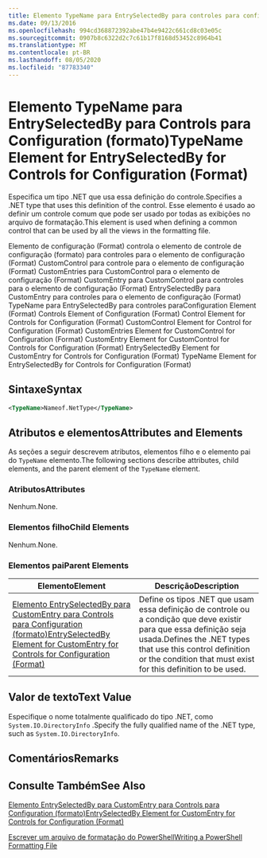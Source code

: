 ```yaml
---
title: Elemento TypeName para EntrySelectedBy para controles para configuração (Format) | Microsoft Docs
ms.date: 09/13/2016
ms.openlocfilehash: 994cd368872392abe47b4e9422c661cd8c03e05c
ms.sourcegitcommit: 0907b8c6322d2c7c61b17f8168d53452c8964b41
ms.translationtype: MT
ms.contentlocale: pt-BR
ms.lasthandoff: 08/05/2020
ms.locfileid: "87783340"
---
```

# <a name="typename-element-for-entryselectedby-for-controls-for-configuration-format"></a><span data-ttu-id="9bbe0-102">Elemento TypeName para EntrySelectedBy para Controls para Configuration (formato)</span><span class="sxs-lookup"><span data-stu-id="9bbe0-102">TypeName Element for EntrySelectedBy for Controls for Configuration (Format)</span></span>

<span data-ttu-id="9bbe0-103">Especifica um tipo .NET que usa essa definição do controle.</span><span class="sxs-lookup"><span data-stu-id="9bbe0-103">Specifies a .NET type that uses this definition of the control.</span></span> <span data-ttu-id="9bbe0-104">Esse elemento é usado ao definir um controle comum que pode ser usado por todas as exibições no arquivo de formatação.</span><span class="sxs-lookup"><span data-stu-id="9bbe0-104">This element is used when defining a common control that can be used by all the views in the formatting file.</span></span>

<span data-ttu-id="9bbe0-105">Elemento de configuração (Format) controla o elemento de controle de configuração (formato) para controles para o elemento de configuração (Format) CustomControl para controle para o elemento de configuração (Format) CustomEntries para CustomControl para o elemento de configuração (Format) CustomEntry para CustomControl para controles para o elemento de configuração (Format) EntrySelectedBy para CustomEntry para controles para o elemento de configuração (Format) TypeName para EntrySelectedBy para controles para</span><span class="sxs-lookup"><span data-stu-id="9bbe0-105">Configuration Element (Format) Controls Element of Configuration (Format) Control Element for Controls for Configuration (Format) CustomControl Element for Control for Configuration (Format) CustomEntries Element for CustomControl for Configuration (Format) CustomEntry Element for CustomControl for Controls for Configuration (Format) EntrySelectedBy Element for CustomEntry for Controls for Configuration (Format) TypeName Element for EntrySelectedBy for Controls for Configuration (Format)</span></span>

## <a name="syntax"></a><span data-ttu-id="9bbe0-106">Sintaxe</span><span class="sxs-lookup"><span data-stu-id="9bbe0-106">Syntax</span></span>

```xml
<TypeName>Nameof.NetType</TypeName>

```

## <a name="attributes-and-elements"></a><span data-ttu-id="9bbe0-107">Atributos e elementos</span><span class="sxs-lookup"><span data-stu-id="9bbe0-107">Attributes and Elements</span></span>

<span data-ttu-id="9bbe0-108">As seções a seguir descrevem atributos, elementos filho e o elemento pai do `TypeName` elemento.</span><span class="sxs-lookup"><span data-stu-id="9bbe0-108">The following sections describe attributes, child elements, and the parent element of the `TypeName` element.</span></span>

### <a name="attributes"></a><span data-ttu-id="9bbe0-109">Atributos</span><span class="sxs-lookup"><span data-stu-id="9bbe0-109">Attributes</span></span>

<span data-ttu-id="9bbe0-110">Nenhum.</span><span class="sxs-lookup"><span data-stu-id="9bbe0-110">None.</span></span>

### <a name="child-elements"></a><span data-ttu-id="9bbe0-111">Elementos filho</span><span class="sxs-lookup"><span data-stu-id="9bbe0-111">Child Elements</span></span>

<span data-ttu-id="9bbe0-112">Nenhum.</span><span class="sxs-lookup"><span data-stu-id="9bbe0-112">None.</span></span>

### <a name="parent-elements"></a><span data-ttu-id="9bbe0-113">Elementos pai</span><span class="sxs-lookup"><span data-stu-id="9bbe0-113">Parent Elements</span></span>

|<span data-ttu-id="9bbe0-114">Elemento</span><span class="sxs-lookup"><span data-stu-id="9bbe0-114">Element</span></span>|<span data-ttu-id="9bbe0-115">Descrição</span><span class="sxs-lookup"><span data-stu-id="9bbe0-115">Description</span></span>|
|-------------|-----------------|
|[<span data-ttu-id="9bbe0-116">Elemento EntrySelectedBy para CustomEntry para Controls para Configuration (formato)</span><span class="sxs-lookup"><span data-stu-id="9bbe0-116">EntrySelectedBy Element for CustomEntry for Controls for Configuration (Format)</span></span>](./entryselectedby-element-for-customentry-for-controls-for-configuration-format.md)|<span data-ttu-id="9bbe0-117">Define os tipos .NET que usam essa definição de controle ou a condição que deve existir para que essa definição seja usada.</span><span class="sxs-lookup"><span data-stu-id="9bbe0-117">Defines the .NET types that use this control definition or the condition that must exist for this definition to be used.</span></span>|

## <a name="text-value"></a><span data-ttu-id="9bbe0-118">Valor de texto</span><span class="sxs-lookup"><span data-stu-id="9bbe0-118">Text Value</span></span>

<span data-ttu-id="9bbe0-119">Especifique o nome totalmente qualificado do tipo .NET, como `System.IO.DirectoryInfo` .</span><span class="sxs-lookup"><span data-stu-id="9bbe0-119">Specify the fully qualified name of the .NET type, such as `System.IO.DirectoryInfo`.</span></span>

## <a name="remarks"></a><span data-ttu-id="9bbe0-120">Comentários</span><span class="sxs-lookup"><span data-stu-id="9bbe0-120">Remarks</span></span>

## <a name="see-also"></a><span data-ttu-id="9bbe0-121">Consulte Também</span><span class="sxs-lookup"><span data-stu-id="9bbe0-121">See Also</span></span>

[<span data-ttu-id="9bbe0-122">Elemento EntrySelectedBy para CustomEntry para Controls para Configuration (formato)</span><span class="sxs-lookup"><span data-stu-id="9bbe0-122">EntrySelectedBy Element for CustomEntry for Controls for Configuration (Format)</span></span>](./entryselectedby-element-for-customentry-for-controls-for-configuration-format.md)

[<span data-ttu-id="9bbe0-123">Escrever um arquivo de formatação do PowerShell</span><span class="sxs-lookup"><span data-stu-id="9bbe0-123">Writing a PowerShell Formatting File</span></span>](./writing-a-powershell-formatting-file.md)
